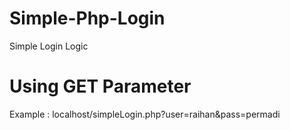 # Simple-Php-Login
Simple Login Logic

# Using GET Parameter
Example : localhost/simpleLogin.php?user=raihan&pass=permadi
